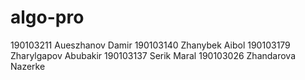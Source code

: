# algo-pro
190103211 Aueszhanov Damir
190103140 Zhanybek Aibol
190103179 Zharylgapov Abubakir
190103137 Serik Maral
190103026 Zhandarova Nazerke
